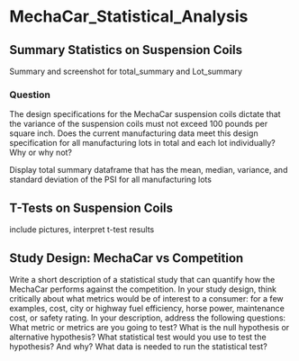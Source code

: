 # MechaCar_Statistical_Analysis

## Summary Statistics on Suspension Coils
Summary and screenshot for total_summary and Lot_summary

### Question 
The design specifications for the MechaCar suspension coils dictate that the variance of the suspension coils must not exceed 100 pounds per square inch. Does the current manufacturing data meet this design specification for all manufacturing lots in total and each lot individually? Why or why not?

Display 
total summary dataframe that has the mean, median, variance, and standard deviation of the PSI for all manufacturing lots 

## T-Tests on Suspension Coils
include pictures, interpret t-test results 

## Study Design: MechaCar vs Competition

Write a short description of a statistical study that can quantify how the MechaCar performs against the competition. 
In your study design, think critically about what metrics would be of interest to a consumer: for a few examples, cost, city or highway fuel efficiency, 
horse power, maintenance cost, or safety rating.
In your description, address the following questions:
What metric or metrics are you going to test?
What is the null hypothesis or alternative hypothesis?
What statistical test would you use to test the hypothesis? And why?
What data is needed to run the statistical test?
